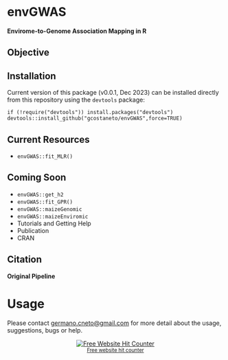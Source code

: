# envGWAS
**Envirome-to-Genome Association Mapping in R**


## Objective




## Installation 

Current version of this package (v0.0.1, Dec 2023)  can be installed directly from this repository
using the `devtools` package:

```
if (!require("devtools")) install.packages("devtools")
devtools::install_github("gcostaneto/envGWAS",force=TRUE)
```

## Current Resources

* `envGWAS::fit_MLR()`

## Coming Soon

* `envGWAS::get_h2`
* `envGWAS::fit_GPR()`
* `envGWAS::maizeGenomic`
* `envGWAS::maizeEnviromic`
* Tutorials and Getting Help
* Publication
* CRAN



## Citation

**Original Pipeline**


# Usage

Please contact <germano.cneto@gmail.com> for more detail about the usage, suggestions, bugs or help.

<div align='center'>
  
<div align='center'><a href='https://www.free-website-hit-counter.com'><img src='https://www.free-website-hit-counter.com/c.php?d=9&id=160091&s=5' border='0' alt='Free Website Hit Counter'></a><br / ><small><a href='https://www.free-website-hit-counter.com' title="Free Website Hit Counter">Free website hit counter</a></small></div>

</div>


